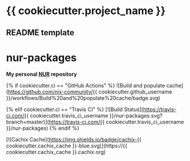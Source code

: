# {{ cookiecutter.project_name }}

## README template

# nur-packages

**My personal [NUR](https://github.com/nix-community/NUR) repository**

{% if cookiecutter.ci == "GitHub Actions" %}
![Build and populate cache](https://github.com/nix-community/{{ cookiecutter.github_username }}/workflows/Build%20and%20populate%20cache/badge.svg)

{% elif cookiecutter.ci == "Travis CI" %}
[![Build Status](https://travis-ci.com/{{ cookiecutter.travis_ci_username }}/nur-packages.svg?branch=master)](https://travis-ci.com/{{ cookiecutter.travis_ci_username }}/nur-packages)
{% endif %}

[![Cachix Cache](https://img.shields.io/badge/cachix-{{ cookiecutter.cachix_cache }}-blue.svg)](https://{{ cookiecutter.cachix_cache }}.cachix.org)

